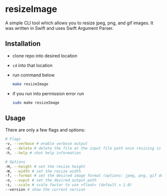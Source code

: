 # resizeImage

A simple CLI tool which allows you to resize jpeg, png, and gif images.
It was written in Swift and uses Swift Argument Parser.

## Installation

- clone repo into desired location
- `cd` into that location
- run command below

  ```bash
  make resizeImage
  ```

- if you run into permission error run

  ```bash
  sudo make resizeImage
  ```

## Usage

There are only a few flags and options:

```bash
# Flags
-v, --verbose # enable verbose output
-d, --delete # delete the file at the input file path once resizing is complete
-h, --help # shot help information

# Options
-H, --height # set the resize height
-W, --width # set the resize width
-f, --format # set the desired image format (options: jpeg, png, gif default = png)
-o, --ouput # set the desired output path
-s, --scale # scale factor to use <float> (default = 1.0)
--version # show the current version
```
